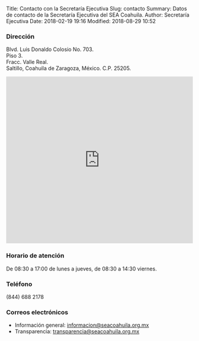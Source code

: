 Title: Contacto con la Secretaría Ejecutiva
Slug: contacto
Summary: Datos de contacto de la Secretaría Ejecutiva del SEA Coahuila.
Author: Secretaría Ejecutiva
Date: 2018-02-19 19:16
Modified: 2018-08-29 10:52


### Dirección

Blvd. Luis Donaldo Colosio No. 703.<br>
Piso 3.<br>
Fracc. Valle Real.<br>
Saltillo, Coahuila de Zaragoza, México. C.P. 25205.

<iframe src="https://www.google.com/maps/embed?pb=!1m18!1m12!1m3!1d900.507881721739!2d-100.9609031707714!3d25.470622709742976!2m3!1f0!2f0!3f0!3m2!1i1024!2i768!4f13.1!3m3!1m2!1s0x86881331ebb6aadd%3A0x2c4069ae06e6a973!2sSecretar%C3%ADa+Ejecutiva+del+Sistema+Anticorrupci%C3%B3n+del+Estado+de+Coahuila+de+Zaragoza!5e0!3m2!1ses!2smx!4v1535554697101" width="100%" height="450" frameborder="0" style="border:0" allowfullscreen></iframe>

### Horario de atención

De 08:30 a 17:00 de lunes a jueves, de 08:30 a 14:30 viernes.

### Teléfono

(844) 688 2178

### Correos electrónicos

* Información general: <informacion@seacoahuila.org.mx>
* Transparencia: <transparencia@seacoahuila.org.mx>
